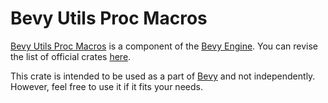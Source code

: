 # Bevy Utils Proc Macros

[Bevy Utils Proc Macros](https://github.com/bevyengine/bevy/tree/main/crates/bevy_utils/macros)  is a component of the [Bevy Engine](https://bevyengine.org/). You can revise the list of official crates [here](https://github.com/bevyengine/bevy/tree/main/crates).

This crate is intended to be used as a part of [Bevy](https://crates.io/crates/bevy) and not independently. However, feel free to use it if it fits your needs.
